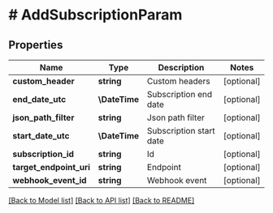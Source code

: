 # # AddSubscriptionParam

## Properties

Name | Type | Description | Notes
------------ | ------------- | ------------- | -------------
**custom_header** | **string** | Custom headers | [optional]
**end_date_utc** | **\DateTime** | Subscription end date | [optional]
**json_path_filter** | **string** | Json path filter | [optional]
**start_date_utc** | **\DateTime** | Subscription start date | [optional]
**subscription_id** | **string** | Id | [optional]
**target_endpoint_uri** | **string** | Endpoint | [optional]
**webhook_event_id** | **string** | Webhook event | [optional]

[[Back to Model list]](../../README.md#models) [[Back to API list]](../../README.md#endpoints) [[Back to README]](../../README.md)
